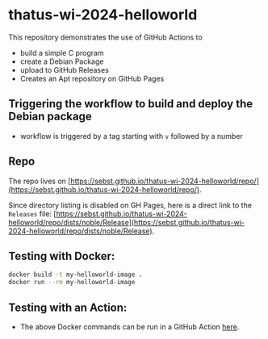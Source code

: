 # thatus-wi-2024-helloworld

This repository demonstrates the use of GitHub Actions to
- build a simple C program
- create a Debian Package
- upload to GitHub Releases
- Creates an Apt repository on GitHub Pages


## Triggering the workflow to build and deploy the Debian package
- workflow is triggered by a tag starting with `v` followed by a number

## Repo 
The repo lives on [https://sebst.github.io/thatus-wi-2024-helloworld/repo/](https://sebst.github.io/thatus-wi-2024-helloworld/repo/).

Since directory listing is disabled on GH Pages, here is a direct link to the `Releases` file: [https://sebst.github.io/thatus-wi-2024-helloworld/repo/dists/noble/Release](https://sebst.github.io/thatus-wi-2024-helloworld/repo/dists/noble/Release).

## Testing with Docker:

```bash
docker build -t my-helloworld-image .
docker run --rm my-helloworld-image 
```

## Testing with an Action:

- The above Docker commands can be run in a GitHub Action [here](https://github.com/sebst/thatus-wi-2024-helloworld/actions/workflows/run_docker.yml).
